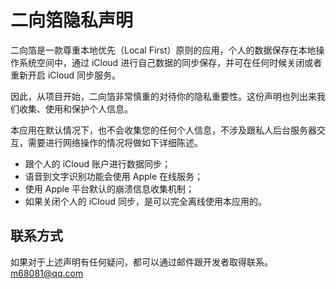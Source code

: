 # 二向箔隐私声明

 二向箔是一款尊重本地优先（Local First）原则的应用，个人的数据保存在本地操作系统空间中，通过 iCloud 进行自己数据的同步保存，并可在任何时候关闭或者重新开启 iCloud 同步服务。

 因此，从项目开始，二向箔非常慎重的对待你的隐私重要性。这份声明也列出来我们收集、使用和保护个人信息。

本应用在默认情况下，也不会收集您的任何个人信息，不涉及跟私人后台服务器交互，需要进行网络操作的情况将做如下详细陈述。

- 跟个人的 iCloud 账户进行数据同步；
- 语音到文字识别功能会使用 Apple 在线服务；
- 使用 Apple 平台默认的崩溃信息收集机制；
- 如果关闭个人的 iCloud 同步，是可以完全离线使用本应用的。

## 联系方式

如果对于上述声明有任何疑问，都可以通过邮件跟开发者取得联系。[m68081@qq.com](mailto:m68081@qq.com)
